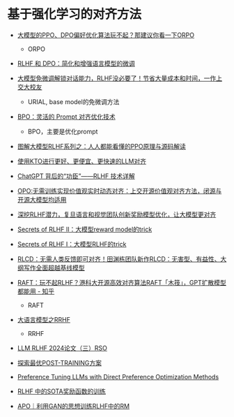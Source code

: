 

# 基于强化学习的对齐方法

- [大模型的PPO、DPO偏好优化算法玩不起？那建议你看一下ORPO](https://zhuanlan.zhihu.com/p/688583797)
  - ORPO

- [RLHF 和 DPO：简化和增强语言模型的微调](https://mp.weixin.qq.com/s/-5nzriCsoZIL3FKZxzbONw)

- [大模型免微调解锁对话能力，RLHF没必要了！节省大量成本和时间，一作上交大校友](https://zhuanlan.zhihu.com/p/670682075)
  - URIAL, base model的免微调方法

- [BPO：灵活的 Prompt 对齐优化技术](https://zhuanlan.zhihu.com/p/667767805)
  - BPO，主要是优化prompt

- [图解大模型RLHF系列之：人人都能看懂的PPO原理与源码解读](https://mp.weixin.qq.com/s/J8c7rEmkQH4lBj1pWntv9w)

- [使用KTO进行更好、更便宜、更快速的LLM对齐](https://mp.weixin.qq.com/s/vFrcW43jhraZT8ZaDBxl7A)

- [ChatGPT 背后的“功臣”——RLHF 技术详解](https://huggingface.co/blog/zh/rlhf)

- [OPO:无需训练实现价值观实时动态对齐：上交开源价值观对齐方法，闭源与开源大模型均适用](https://mp.weixin.qq.com/s/_CB0LBQVI_2NBiX63pyYSA)

- [深挖RLHF潜力，复旦语言和视觉团队创新奖励模型优化，让大模型更对齐](https://mp.weixin.qq.com/s/BSaGLikARlvM8yitYtlA3w)

- [Secrets of RLHF II：大模型reward model的trick](https://mp.weixin.qq.com/s/G69w-Y2Jb_SgtvLcjCs_3g)

- [Secrets of RLHF I：大模型RLHF的trick](https://zhuanlan.zhihu.com/p/646385336)

- [RLCD：无需人类反馈即可对齐！田渊栋团队新作RLCD：无害型、有益性、大纲写作全面超越基线模型](https://mp.weixin.qq.com/s/sQolnpmBdCufVVR8q6GG8w)

- [RAFT：玩不起RLHF？港科大开源高效对齐算法RAFT「木筏」，GPT扩散模型都能用 - 知乎](https://zhuanlan.zhihu.com/p/623069114)
  - RAFT

- [大语言模型之RRHF](https://zhuanlan.zhihu.com/p/622198781)
  - RRHF

- [LLM RLHF 2024论文（三）RSO](https://zhuanlan.zhihu.com/p/690198669)

- [探索最优POST-TRAINING方案](https://zhuanlan.zhihu.com/p/661323551)

- [Preference Tuning LLMs with Direct Preference Optimization Methods](https://huggingface.co/blog/pref-tuning)

- [RLHF 中的SOTA奖励函数的训练](https://zhuanlan.zhihu.com/p/688636894)

- [APO｜利用GAN的思想训练RLHF中的RM](https://zhuanlan.zhihu.com/p/674776494)